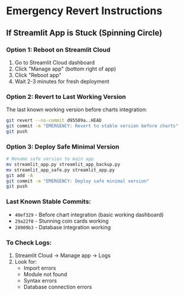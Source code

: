 # Emergency Revert Instructions

## If Streamlit App is Stuck (Spinning Circle)

### Option 1: Reboot on Streamlit Cloud
1. Go to Streamlit Cloud dashboard
2. Click "Manage app" (bottom right of app)
3. Click "Reboot app" 
4. Wait 2-3 minutes for fresh deployment

### Option 2: Revert to Last Working Version
The last known working version before charts integration:
```bash
git revert --no-commit d95509a..HEAD
git commit -m "EMERGENCY: Revert to stable version before charts"
git push
```

### Option 3: Deploy Safe Minimal Version
```bash
# Rename safe version to main app
mv streamlit_app.py streamlit_app_backup.py
mv streamlit_app_safe.py streamlit_app.py
git add -A
git commit -m "EMERGENCY: Deploy safe minimal version"
git push
```

### Last Known Stable Commits:
- `40ef329` - Before chart integration (basic working dashboard)
- `29a22f0` - Stunning coin cards working
- `28909b3` - Database integration working

### To Check Logs:
1. Streamlit Cloud → Manage app → Logs
2. Look for:
   - Import errors
   - Module not found
   - Syntax errors
   - Database connection errors